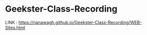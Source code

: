# Geekster-Class-Recording
LINK : https://nanawagh.github.io/Geekster-Class-Recording/WEB-Sites.html

